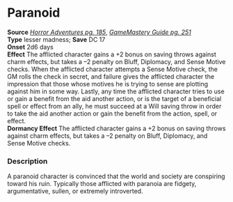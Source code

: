 # Paranoid

**Source** [_Horror Adventures pg. 185_](http://paizo.com/products/btpy9n5a?Pathfinder-Roleplaying-Game-Horror-Adventures), [_GameMastery Guide pg. 251_](http://paizo.com/pathfinderRPG/v5748btpy8ffn)  
**Type** lesser madness; **Save** DC 17  
**Onset** 2d6 days  
**Effect** The afflicted character gains a +2 bonus on saving throws against charm effects, but takes a –2 penalty on Bluff, Diplomacy, and Sense Motive checks. When the afflicted character attempts a Sense Motive check, the GM rolls the check in secret, and failure gives the afflicted character the impression that those whose motives he is trying to sense are plotting against him in some way. Lastly, any time the afflicted character tries to use or gain a benefit from the aid another action, or is the target of a beneficial spell or effect from an ally, he must succeed at a Will saving throw in order to take the aid another action or gain the benefit from the action, spell, or effect.  
**Dormancy Effect** The afflicted character gains a +2 bonus on saving throws against charm effects, but takes a –2 penalty on Bluff, Diplomacy, and Sense Motive checks.  

### Description

A paranoid character is convinced that the world and society are conspiring toward his ruin. Typically those afflicted with paranoia are fidgety, argumentative, sullen, or extremely introverted.